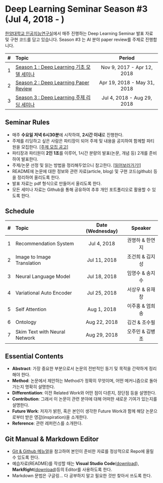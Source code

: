 # Deep Learning Seminar Season #3 (Jul 4, 2018 - )
[한양대학교 인공지능연구실](http://ai.hanyang.ac.kr/)에서 매주 진행하는 Deep Learning Seminar 발표 자료 및 구현 코드를 담고 있습니다. Season #3 는 AI 분야 paper review를 주제로 진행합니다.

|#  | Topic                                  | Period |
|:--|:---------------------------------------|:---------------:|
|1  | [Season 1 : Deep Learning 기초 모델 세미나](https://github.com/roomylee/deep-learning-seminar/tree/master/season_1)  | Nov 9, 2017 - Apr 12, 2018|
|2  | [Season 2 : Deep Learning Paper Review](https://github.com/roomylee/deep-learning-seminar/tree/master/season_2) | Apr 19, 2018 - May 31, 2018 |
|3  | [Season 3 : Deep Learning 주제 리딩 세미나](https://github.com/roomylee/deep-learning-seminar) | Jul 4, 2018 - Aug 29, 2018 |


## Seminar Rules
* 매주 **수요일 저녁 6시30분**에 시작하여, **2시간 이내**로 진행한다.
* 주제를 리딩하고 싶은 사람은 파티장이 되어 주제 및 내용을 공지하여 함께할 파티원을 모집한다. [[주제 모집 공고]](https://docs.google.com/spreadsheets/d/1RfwGdbD9ABgFyn6z_kVqm4TTO8Jeey80JQ7bYMuzdWk/edit?usp=sharing)
* 파티장과 파티원이 **2인 1조**를 이루어, 1시간 분량의 발표(논문, 개념 등) 2개를 준비하여 발표한다.
* 주제/논문 선정 및 읽는 방법을 정리해두었으니 참고한다. [[읽어보러가기!]](https://github.com/roomylee/deep-learning-seminar/blob/master/about_papers.md)
* README에 논문에 대한 정보와 관련 자료(article, blog) 및 구현 코드(github) 등을 정리하여 올리도록 한다.
* 발표 자료는 pdf 형식으로 만들어서 올리도록 한다.
* 모든 세미나 자료는 Github을 통해 공유하여 추후 개인 포트폴리오로 활용할 수 있도록 한다.


## Schedule
|#  | Topic                                  | Date (Wednesday) | Speaker |
|:--|:---------------------------------------|:----------------:|:-------:|
|1  | Recommendation System | Jul 4, 2018 | 권명하 & 한연지 |
|2  | Image to Image Translation | Jul 11, 2018 | 조건희 & 김지성 |
|3  | Neural Language Model | Jul 18, 2018 | 임영수 & 송지수 |
|4  | Variational Auto Encoder | Jul 25, 2018 | 서상우 & 유재창 |
|5  | Self Attention | Aug 1, 2018 | 이주홍 & 엄희송 |
|6  | Ontology | Aug 22, 2018 | 김건 & 조수필 |
|7  | Skim Text with Neural Network | Aug 29, 2018 | 오주민 & 김병조 |


## Essential Contents
* **Abstract**: 가장 중요한 부분으로서 논문의 전반적인 동기 및 목적을 간략하게 정리해야 한다.
* **Method**: 논문에서 제안하는 Method가 정확히 무엇이며, 어떤 메커니즘으로 돌아가는지 명확히 설명한다.
* **Differentiation**: 이전 Related Work와 어떤 점이 다른지, 장단점 등을 설명한다.
* **Contribution**: 그래서 이 논문이 관련 분야에 대해 어떠한 새로운 기여가 있는지를 설명한다.
* **Future Work**: 저자가 밝힌, 혹은 본인이 생각한 Future Work과 함께 해당 논문으로부터 받은 영감(inspiration)을 소개한다.
* **Reference**: 관련 레퍼런스를 소개한다.


## Git Manual & Markdown Editor
* [Git & Github 메뉴얼](https://github.com/roomylee/deep-learning-seminar/blob/master/git%20%26%20github.pdf)을 참고하여 본인이 준비한 자료를 정상적으로 Repo에 올릴 수 있도록 한다.
* 예습자료(README)를 작성할 때는 **Visual Studio Code**([download](https://code.visualstudio.com/Download)), **MarkRight**([download](https://github.com/dvcrn/markright/releases/download/0.1.11/MarkRight_Windows64.exe))등의 Editor를 사용하도록 한다.
* Markdown 문법은 구글링... 다 공부하지 말고 필요한 것만 찾아서 쓰도록 한다.